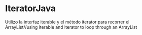 # IteratorJava
Utilizo la interfaz iterable y el método iterator para recorrer el ArrayList//using Iterable and Iterator to loop through an ArrayList

